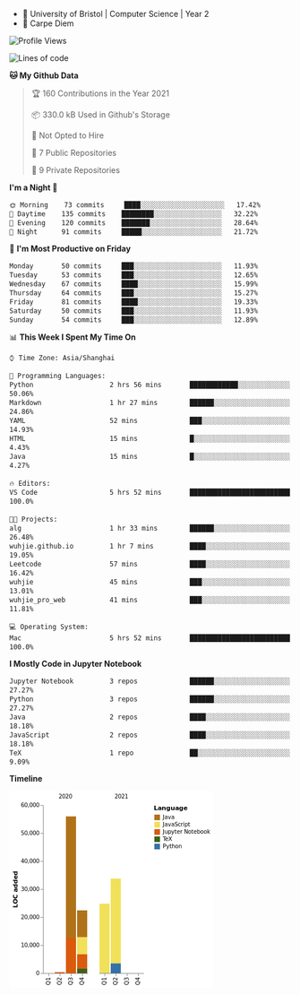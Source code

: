 - :school: University of Bristol | Computer Science | Year 2
- :musical_keyboard: Carpe Diem

<!--START_SECTION:waka-->
![Profile Views](http://img.shields.io/badge/Profile%20Views-79-blue)

![Lines of code](https://img.shields.io/badge/From%20Hello%20World%20I%27ve%20Written-137266%20lines%20of%20code-blue)

**🐱 My Github Data** 

> 🏆 160 Contributions in the Year 2021
 > 
> 📦 330.0 kB Used in Github's Storage 
 > 
> 🚫 Not Opted to Hire
 > 
> 📜 7 Public Repositories 
 > 
> 🔑 9 Private Repositories  
 > 
**I'm a Night 🦉** 

```text
🌞 Morning    73 commits     ████░░░░░░░░░░░░░░░░░░░░░   17.42% 
🌆 Daytime    135 commits    ████████░░░░░░░░░░░░░░░░░   32.22% 
🌃 Evening    120 commits    ███████░░░░░░░░░░░░░░░░░░   28.64% 
🌙 Night      91 commits     █████░░░░░░░░░░░░░░░░░░░░   21.72%

```
📅 **I'm Most Productive on Friday** 

```text
Monday       50 commits     ███░░░░░░░░░░░░░░░░░░░░░░   11.93% 
Tuesday      53 commits     ███░░░░░░░░░░░░░░░░░░░░░░   12.65% 
Wednesday    67 commits     ████░░░░░░░░░░░░░░░░░░░░░   15.99% 
Thursday     64 commits     ███░░░░░░░░░░░░░░░░░░░░░░   15.27% 
Friday       81 commits     ████░░░░░░░░░░░░░░░░░░░░░   19.33% 
Saturday     50 commits     ███░░░░░░░░░░░░░░░░░░░░░░   11.93% 
Sunday       54 commits     ███░░░░░░░░░░░░░░░░░░░░░░   12.89%

```


📊 **This Week I Spent My Time On** 

```text
⌚︎ Time Zone: Asia/Shanghai

💬 Programming Languages: 
Python                   2 hrs 56 mins       ████████████░░░░░░░░░░░░░   50.06% 
Markdown                 1 hr 27 mins        ██████░░░░░░░░░░░░░░░░░░░   24.86% 
YAML                     52 mins             ███░░░░░░░░░░░░░░░░░░░░░░   14.93% 
HTML                     15 mins             █░░░░░░░░░░░░░░░░░░░░░░░░   4.43% 
Java                     15 mins             █░░░░░░░░░░░░░░░░░░░░░░░░   4.27%

🔥 Editors: 
VS Code                  5 hrs 52 mins       █████████████████████████   100.0%

🐱‍💻 Projects: 
alg                      1 hr 33 mins        ██████░░░░░░░░░░░░░░░░░░░   26.48% 
wuhjie.github.io         1 hr 7 mins         ████░░░░░░░░░░░░░░░░░░░░░   19.05% 
Leetcode                 57 mins             ████░░░░░░░░░░░░░░░░░░░░░   16.42% 
wuhjie                   45 mins             ███░░░░░░░░░░░░░░░░░░░░░░   13.01% 
wuhjie_pro_web           41 mins             ███░░░░░░░░░░░░░░░░░░░░░░   11.81%

💻 Operating System: 
Mac                      5 hrs 52 mins       █████████████████████████   100.0%

```

**I Mostly Code in Jupyter Notebook** 

```text
Jupyter Notebook         3 repos             ██████░░░░░░░░░░░░░░░░░░░   27.27% 
Python                   3 repos             ██████░░░░░░░░░░░░░░░░░░░   27.27% 
Java                     2 repos             ████░░░░░░░░░░░░░░░░░░░░░   18.18% 
JavaScript               2 repos             ████░░░░░░░░░░░░░░░░░░░░░   18.18% 
TeX                      1 repo              ██░░░░░░░░░░░░░░░░░░░░░░░   9.09%

```


**Timeline**

![Chart not found](https://raw.githubusercontent.com/wuhjie/wuhjie/master/charts/bar_graph.png) 


<!--END_SECTION:waka-->